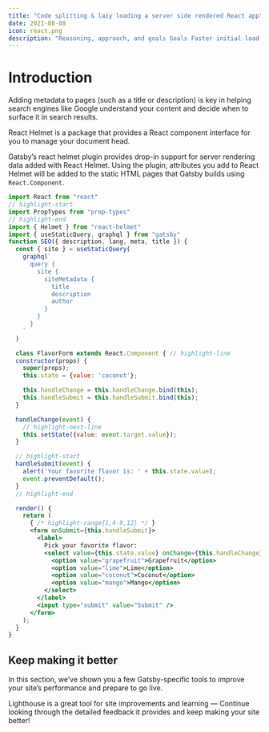 ```yaml
---
title: "Code splitting & lazy loading a server side rendered React app"
date: 2021-08-08
icon: react.png
description: "Reasoning, approach, and goals Goals Faster initial load times. Users only download the code they need for the features they are using. This is an excellent article that explains the whole thing."
---
```


# Introduction
Adding metadata to pages (such as a title or description) is key in helping search engines like Google understand your content and decide when to surface it in search results.

React Helmet is a package that provides a React component interface for you to manage your document head.

Gatsby’s react helmet plugin provides drop-in support for server rendering data added with React Helmet. Using the plugin, attributes you add to React Helmet will be added to the static HTML pages that Gatsby builds using ```React.Component```.

```jsx
import React from "react"
// highlight-start
import PropTypes from "prop-types"
// highlight-end
import { Helmet } from "react-helmet"
import { useStaticQuery, graphql } from "gatsby"
function SEO({ description, lang, meta, title }) {
  const { site } = useStaticQuery(
    graphql`
      query {
        site {
          siteMetadata {
            title
            description
            author
          }
        }
      }
    `
  )

  class FlavorForm extends React.Component { // highlight-line
  constructor(props) {
    super(props);
    this.state = {value: 'coconut'};

    this.handleChange = this.handleChange.bind(this);
    this.handleSubmit = this.handleSubmit.bind(this);
  }

  handleChange(event) {
    // highlight-next-line
    this.setState({value: event.target.value});
  }

  // highlight-start
  handleSubmit(event) {
    alert('Your favorite flavor is: ' + this.state.value);
    event.preventDefault();
  }
  // highlight-end

  render() {
    return (
      { /* highlight-range{1,4-9,12} */ }
      <form onSubmit={this.handleSubmit}>
        <label>
          Pick your favorite flavor:
          <select value={this.state.value} onChange={this.handleChange}>
            <option value="grapefruit">Grapefruit</option>
            <option value="lime">Lime</option>
            <option value="coconut">Coconut</option>
            <option value="mango">Mango</option>
          </select>
        </label>
        <input type="submit" value="Submit" />
      </form>
    );
  }
}
```
## Keep making it better
In this section, we’ve shown you a few Gatsby-specific tools to improve your site’s performance and prepare to go live.

Lighthouse is a great tool for site improvements and learning — Continue looking through the detailed feedback it provides and keep making your site better!